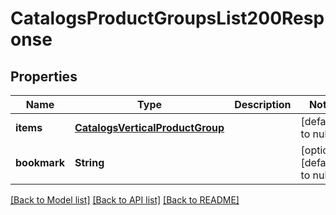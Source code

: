 # CatalogsProductGroupsList200Response

## Properties
Name | Type | Description | Notes
------------ | ------------- | ------------- | -------------
**items** | [**CatalogsVerticalProductGroup**](CatalogsVerticalProductGroup.md) |  | [default to null]
**bookmark** | **String** |  | [optional] [default to null]

[[Back to Model list]](../README.md#documentation-for-models) [[Back to API list]](../README.md#documentation-for-api-endpoints) [[Back to README]](../README.md)


